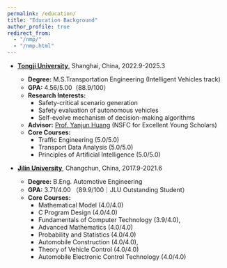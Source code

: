 ```yaml
---
permalink: /education/
title: "Education Background"
author_profile: true
redirect_from: 
  - "/nmp/"
  - "/nmp.html"
---
```


* **[Tongji University](https://www.tongji.edu.cn/eng/)**, Shanghai, China, 2022.9-2025.3
  * **Degree:** M.S.Transportation Engineering (Intelligent Vehicles track)
  * **GPA:** 4.56/5.00（88.9/100）
  * **Research Interests:**
    * Safety-critical scenario generation
    * Safety evaluation of autonomous vehicles
    * Self-evolve mechanism of decision-making algorithms
  * **Advisor:** [Prof. Yanjun Huang](https://www.researchgate.net/profile/Yanjun-Huang-4) (NSFC for Excellent Young Scholars)
  * **Core Courses:**
    * Traffic Engineering (5.0/5.0)
    * Transport Data Analysis (5.0/5.0)
    * Principles of Artificial Intelligence (5.0/5.0)

* **[Jilin University](https://www.jlu.edu.cn/#)**, Changchun, China, 2017.9-2021.6
  * **Degree:** B.Eng. Automotive Engineering
  * **GPA:** 3.71/4.00 （89.9/100｜JLU Outstanding Student）
  * **Core Courses:**
    * Mathematical Model (4.0/4.0)
    * C Program Design (4.0/4.0)
    * Fundamentals of Computer Technology (3.9/4.0),
    * Advanced Mathematics (4.0/4.0)
    * Probability and Statistics (4.0/4.0)
    * Automobile Construction (4.0/4.0),
    * Theory of Vehicle Control (4.0/4.0)
    * Automobile Electronic Control Technology (4.0/4.0)
